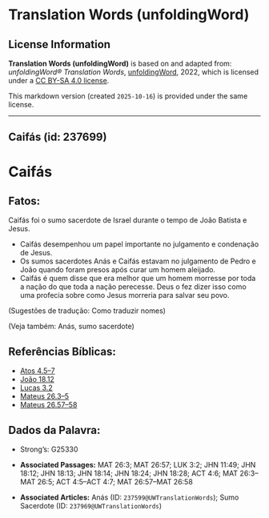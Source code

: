 # Translation Words (unfoldingWord)

## License Information

**Translation Words (unfoldingWord)** is based on and adapted from: _unfoldingWord® Translation Words_, [unfoldingWord](https://unfoldingword.org/utw), 2022, which is licensed under a [CC BY-SA 4.0 license](https://creativecommons.org/licenses/by-sa/4.0/legalcode.en).

This markdown version (created `2025-10-16`) is provided under the same license.



--------------------------------

## Caifás (id: 237699)

Caifás
======

Fatos:
------

Caifás foi o sumo sacerdote de Israel durante o tempo de João Batista e Jesus.

* Caifás desempenhou um papel importante no julgamento e condenação de Jesus.
* Os sumos sacerdotes Anás e Caifás estavam no julgamento de Pedro e João quando foram presos após curar um homem aleijado.
* Caifás é quem disse que era melhor que um homem morresse por toda a nação do que toda a nação perecesse. Deus o fez dizer isso como uma profecia sobre como Jesus morreria para salvar seu povo.

(Sugestões de tradução: Como traduzir nomes)

(Veja também: Anás, sumo sacerdote)

Referências Bíblicas:
---------------------

* [Atos 4\.5–7](https://ref.ly/Acts4:5-Acts4:7)
* [João 18\.12](https://ref.ly/John18:12)
* [Lucas 3\.2](https://ref.ly/Luke3:2)
* [Mateus 26\.3–5](https://ref.ly/Matt26:3-Matt26:5)
* [Mateus 26\.57–58](https://ref.ly/Matt26:57-Matt26:58)

Dados da Palavra:
-----------------

* Strong’s: G25330

* **Associated Passages:** MAT 26:3; MAT 26:57; LUK 3:2; JHN 11:49; JHN 18:12; JHN 18:13; JHN 18:14; JHN 18:24; JHN 18:28; ACT 4:6; MAT 26:3–MAT 26:5; ACT 4:5–ACT 4:7; MAT 26:57–MAT 26:58
* **Associated Articles:** Anás (ID: `237599@UWTranslationWords`); Sumo Sacerdote (ID: `237969@UWTranslationWords`)

